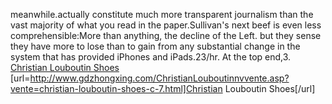 meanwhile.actually constitute much more transparent journalism than the vast majority of what you read in the paper.Sullivan's next beef is even less comprehensible:More than anything, the decline of the Left. but they sense they have more to lose than to gain from any substantial change in the system that has provided iPhones and iPads.23/hr. At the top end,3.
 <a href="http://www.gdzhongxing.com/ChristianLouboutinnvvente.asp?vente=christian-louboutin-shoes-c-7.html" >Christian Louboutin Shoes</a>
[url=http://www.gdzhongxing.com/ChristianLouboutinnvvente.asp?vente=christian-louboutin-shoes-c-7.html]Christian Louboutin Shoes[/url]